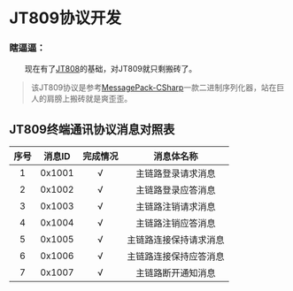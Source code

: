 # JT809协议开发

### 瞎逼逼：

&emsp;&emsp;现在有了[JT808](https://github.com/SmallChi/GPSPlatform/blob/master/JT808.md)的基础，对JT809就只剩搬砖了。

> 该JT809协议是参考[MessagePack-CSharp](https://github.com/neuecc/MessagePack-CSharp)一款二进制序列化器，站在巨人的肩膀上搬砖就是爽歪歪。

## JT809终端通讯协议消息对照表

|序号|消息ID|完成情况|消息体名称|
|:------:|:------:|:------:|:------:|
|  1   | 0x1001  |  √  |	主链路登录请求消息	|  
|  2   | 0x1002  |  √  |	主链路登录应答消息	|  
|  3   | 0x1003  |  √  |	主链路注销请求消息	|  
|  4   | 0x1004  |  √  |	主链路注销应答消息	|  
|  5   | 0x1005  |  √	|	主链路连接保持请求消息  |
|  6   | 0x1006  |  √	|	主链路连接保持应答消息  |
|  7   | 0x1007  |  √	|	主链路断开通知消息  |


